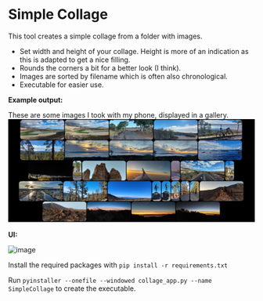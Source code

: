 # Simple Collage

This tool creates a simple collage from a folder with images.
 - Set width and height of your collage. Height is more of an indication as this is adapted to get a nice filling.
 - Rounds the corners a bit for a better look (I think).
 - Images are sorted by filename which is often also chronological.
 - Executable for easier use.

__Example output:__

These are some images I took with my phone, displayed in a gallery.
![image](https://github.com/mhurk/simple-collage/blob/main/collage.jpg)


__UI:__

![image](https://github.com/user-attachments/assets/5b27a97e-b296-4d4e-8ebf-81f684e1a406)



Install the required packages with `pip install -r requirements.txt`

Run `pyinstaller --onefile --windowed collage_app.py --name SimpleCollage` to create the executable.
